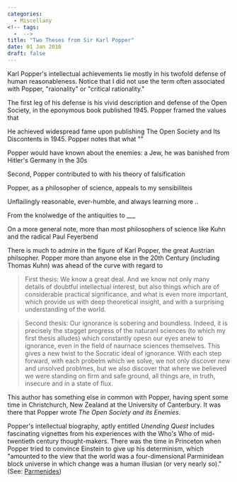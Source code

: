 ```yaml
---
categories:
  - Miscellany
<!-- tags:
  -  -->
title: "Two Theses from Sir Karl Popper"
date: 01 Jan 2018
draft: false
---
```

Karl Popper's intellectual achievements lie mostly in his twofold defense of human reasonableness. Notice that I did not use the term often associated with Popper, "raionality" or "critical rationality."



The first leg of his defense is his vivid description and defense of the Open Society, in the eponymous book published 1945. Popper framed the values that 

He achieved widespread fame upon publishing The Open Society and Its Discontents in 1945. Popper notes that what ""

Popper would have known about the enemies: a Jew, he was banished from Hitler's Germany in the 30s

Second, Popper contributed to with his theory of falsification



Popper, as a philosopher of science, appeals to my sensibiliteis 

Unflailingly reasonable, ever-humble, and always learning more ..

From the knolwedge of the antiquities to ___


On a more general note, more than most philosophers of science like Kuhn and the radical Paul Feyerbend


There is much to admire in the figure of Karl Popper, the great Austrian philsopher. Popper more than anyone else in the 20th Century (including Thomas Kuhn) was ahead of the curve with regard to 

>First thesis: We know a great deal. And we know not only many details of doubtful intellectual interest, but also things which are of considerable practical significance, and what is even more important, which provide us with deep theoretical insight, and with a surprising understanding of the world.

>Second thesis: Our ignorance is sobering and boundless. Indeed, it is precisely the stagget progress of the naturanl sciences (to which my first thesis alludes) which constantly opesn our eyes anew to ignorance, even in the field of naurnace sciences themselves. This gives a new twist to the Socratic ideal of ignorance. With each step forward, with each probelm which we solve, we not only discover new and unsolved problmes, but we also discover that where we believed we were standing on firm and safe ground, all things are, in truth, insecure and in a state of flux.


This author has something else in common with Popper, having spent some time in Christchurch, New Zealand at the University of Canterbury. It was there that Popper wrote *The Open Society and its Enemies*.

Popper's intellectual biography, aptly entitled *Unending Quest* includes fascinating vignettes from his experiences with the Who's Who of mid-twentieth century thought-makers. There was the time in Princeton when Popper tried to convince Einstein to give up his determinism, which "amounted to the view that the world was a four-dimensional Parminidean block universe in which change was a human illusian (or very nearly so)." (See: [Parmenides](https://en.wikipedia.org/wiki/Parmenides))


